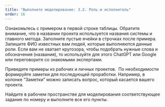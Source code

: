 ```yaml
---
title: "Выполните моделирование: 3.2. Роль и исполнитель"
order: 16
---
```




Ознакомьтесь с примером в первой строке таблицы. Обратите внимание, что в названии проекта используется названия системы и главного метода. Заполните пустые ячейки в строчках после примера. Запишите ФИО известных вам людей, которые выполняются данные роли. Если вам не хватает кругозора, чтобы подобрать нужные слова и обозначения (названия), то используйте для этого ChatGPT или Google или переговорите со знакомыми экспертами.

Приведите примеры из рабочих и личных проектов.  По необходимости формируйте заметки для последующей проработки. Например, в колонке “Заметки” можно записать вопрос, который касается вашего проекта.

Найдите в рабочем пространстве для моделирования соответствующее задание по номеру и выполните все его пункты.

